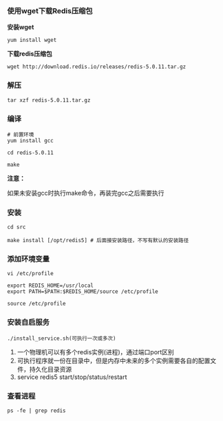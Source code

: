 ### 使用wget下载Redis压缩包

**安装wget**

```shell
yum install wget
```

**下载redis压缩包**

```shell
wget http://download.redis.io/releases/redis-5.0.11.tar.gz
```

### 解压

```shell
tar xzf redis-5.0.11.tar.gz
```

### 编译

```shell
# 前置环境
yum install gcc

cd redis-5.0.11

make
```

**注意：**

如果未安装gcc时执行make命令，再装完gcc之后需要执行

### 安装

```shell
cd src

make install [/opt/redis5] # 后面接安装路径，不写有默认的安装路径
```

### 添加环境变量

```shell
vi /etc/profile

export REDIS_HOME=/usr/local
export PATH=$PATH:$REDIS_HOME/source /etc/profile

source /etc/profile
```

### 安装自启服务

```shell
./install_service.sh(可执行一次或多次)
```

1. 一个物理机可以有多个redis实例(进程)，通过端口port区别
2. 可执行程序就一份在目录中，但是内存中未来的多个实例需要各自的配置文件，持久化目录资源
3. service redis5 start/stop/status/restart

### 查看进程

```shell
ps -fe | grep redis
```

